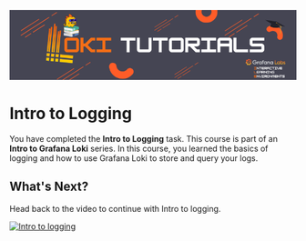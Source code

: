![Loki Quickstart](../../assets/loki-ile.png)

# Intro to Logging

You have completed the **Intro to Logging** task. This course is part of an **Intro to Grafana Loki** series. In this course, you learned the basics of logging and how to use Grafana Loki to store and query your logs.

## What's Next?

Head back to the video to continue with Intro to logging.

[![Intro to logging](https://img.youtube.com/vi/TLnH7efQNd0/0.jpg)](https://www.youtube.com/watch?v=TLnH7efQNd0)

